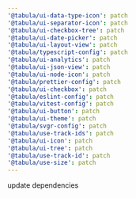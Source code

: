 ```yaml
---
'@tabula/ui-data-type-icon': patch
'@tabula/ui-separator-icon': patch
'@tabula/ui-checkbox-tree': patch
'@tabula/ui-date-picker': patch
'@tabula/ui-layout-view': patch
'@tabula/typescript-config': patch
'@tabula/ui-analytics': patch
'@tabula/ui-json-view': patch
'@tabula/ui-node-icon': patch
'@tabula/prettier-config': patch
'@tabula/ui-checkbox': patch
'@tabula/eslint-config': patch
'@tabula/vitest-config': patch
'@tabula/ui-button': patch
'@tabula/ui-theme': patch
'@tabula/svgr-config': patch
'@tabula/use-track-ids': patch
'@tabula/ui-icon': patch
'@tabula/ui-tree': patch
'@tabula/use-track-id': patch
'@tabula/use-size': patch
---
```


update dependencies
